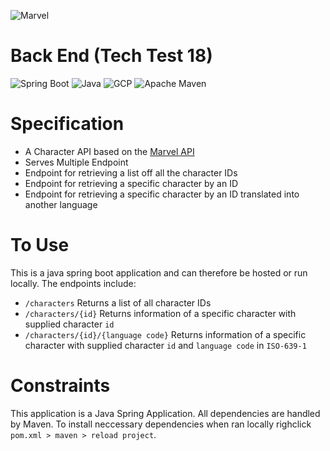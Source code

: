 ![Marvel](https://cdn.iconscout.com/icon/free/png-256/marvel-282124.png) 
# Back End (Tech Test 18)
![Spring Boot](https://img.shields.io/badge/Spring_Boot-F2F4F9?style=for-the-badge&logo=spring-boot)
![Java](https://img.shields.io/badge/Java-ED8B00?style=for-the-badge&logo=java&logoColor=white)
![GCP](https://img.shields.io/badge/Google_Cloud-4285F4?style=for-the-badge&logo=google-cloud&logoColor=white)
![Apache Maven](https://img.shields.io/badge/Apache%20Maven-C71A36?style=for-the-badge&logo=Apache%20Maven&logoColor=white)


Specification
=============

* A Character API based on the [Marvel API](http://developer.marvel.com/)
* Serves Multiple Endpoint
* Endpoint for retrieving a list off all the character IDs
* Endpoint for retrieving a specific character by an ID
* Endpoint for retrieving a specific character by an ID translated into another language



To Use
======

This is a java spring boot application and can therefore be hosted or run locally. The endpoints include:

* `/characters` Returns a list of all character IDs
* `/characters/{id}` Returns information of a specific character with supplied character `id`
* `/characters/{id}/{language code}` Returns information of a specific character with supplied character `id` and `language code` in `ISO-639-1`

Constraints
===========

This application is a Java Spring Application. All dependencies are handled by Maven. To install neccessary dependencies when ran locally righclick `pom.xml > maven > reload project`.


